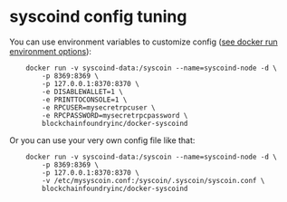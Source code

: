 syscoind config tuning
======================

You can use environment variables to customize config ([see docker run environment options](https://docs.docker.com/engine/reference/run/#/env-environment-variables)):

        docker run -v syscoind-data:/syscoin --name=syscoind-node -d \
            -p 8369:8369 \
            -p 127.0.0.1:8370:8370 \
            -e DISABLEWALLET=1 \
            -e PRINTTOCONSOLE=1 \
            -e RPCUSER=mysecretrpcuser \
            -e RPCPASSWORD=mysecretrpcpassword \
            blockchainfoundryinc/docker-syscoind

Or you can use your very own config file like that:

        docker run -v syscoind-data:/syscoin --name=syscoind-node -d \
            -p 8369:8369 \
            -p 127.0.0.1:8370:8370 \
            -v /etc/mysyscoin.conf:/syscoin/.syscoin/syscoin.conf \
            blockchainfoundryinc/docker-syscoind
